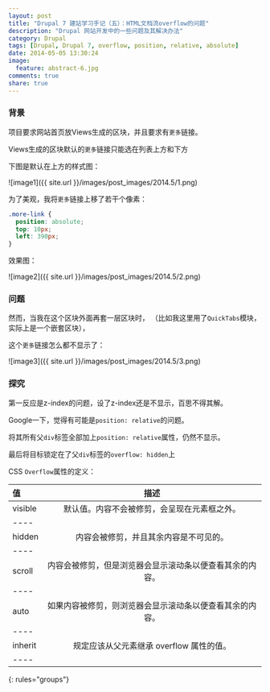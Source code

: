 ```yaml
---
layout: post
title: "Drupal 7 建站学习手记（五）：HTML文档流overflow的问题"
description: "Drupal 网站开发中的一些问题及其解决办法"
category: Drupal
tags: [Drupal, Drupal 7, overflow, position, relative, absolute]
date: 2014-05-05 13:30:24
image:
  feature: abstract-6.jpg
comments: true
share: true
---
```


### 背景

项目要求网站首页放Views生成的区块，并且要求有`更多`链接。

Views生成的区块默认的`更多`链接只能选在列表上方和下方

下图是默认在上方的样式图：

![image1]({{ site.url }}/images/post_images/2014.5/1.png)

为了美观，我将`更多`链接上移了若干个像素：

~~~css
.more-link {
  position: absolute;
  top: 10px;
  left: 390px;
}
~~~

效果图：

![image2]({{ site.url }}/images/post_images/2014.5/2.png)

### 问题

然而，当我在这个区块外面再套一层区块时，
（比如我这里用了`QuickTabs`模块，实际上是一个嵌套区块），

这个`更多`链接怎么都不显示了：

![image3]({{ site.url }}/images/post_images/2014.5/3.png)

### 探究

第一反应是z-index的问题，设了z-index还是不显示，百思不得其解。

Google一下，觉得有可能是`position: relative`的问题。

将其所有父`div`标签全部加上`position: relative`属性，仍然不显示。

最后将目标锁定在了父`div`标签的`overflow: hidden`上

CSS `Overflow`属性的定义：

| 值      |   描述                                                         |
|:--------|:--------------------------------------------------------------:|
| visible |   默认值。内容不会被修剪，会呈现在元素框之外。                 |
|----
| hidden  |   内容会被修剪，并且其余内容是不可见的。                       |
|----
| scroll  |   内容会被修剪，但是浏览器会显示滚动条以便查看其余的内容。     |
|----
| auto    |   如果内容被修剪，则浏览器会显示滚动条以便查看其余的内容。     |
|----
| inherit |   规定应该从父元素继承 overflow 属性的值。                     |
|----
{: rules="groups"}

